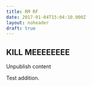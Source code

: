 ```yaml
---
title: RM RF
date: 2017-01-04T15:04:10.000Z
layout: noheader
draft: true
---
```

## KILL MEEEEEEEE

Unpublish content

Test addition.
